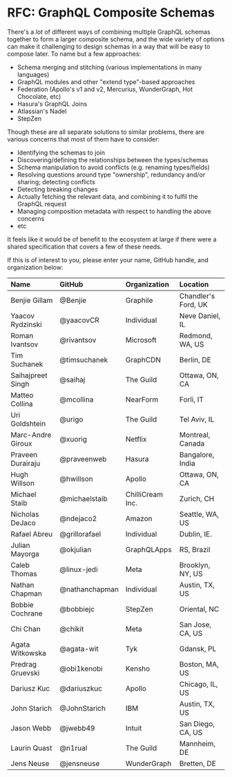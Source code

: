 # RFC: GraphQL Composite Schemas

There's a _lot_ of different ways of combining multiple GraphQL schemas together to form a larger composite schema, and the wide variety of options can make it challenging to design schemas in a way that will be easy to compose later. To name but a few approaches:

- Schema merging and stitching (various implementations in many languages)
- GraphQL modules and other "extend type"-based approaches
- Federation (Apollo's v1 and v2, Mercurius, WunderGraph, Hot Chocolate, etc)
- Hasura's GraphQL Joins
- Atlassian's Nadel
- StepZen

Though these are all separate solutions to similar problems, there are various concerns that most of them have to consider:

- Identifying the schemas to join
- Discovering/defining the relationships between the types/schemas
- Schema manipulation to avoid conflicts (e.g. renaming types/fields)
- Resolving questions around type "ownership", redundancy and/or sharing; detecting conflicts
- Detecting breaking changes
- Actually fetching the relevant data, and combining it to fulfil the GraphQL request
- Managing composition metadata with respect to handling the above concerns
- etc

It feels like it would be of benefit to the ecosystem at large if there were a shared specification that covers a few of these needs.

If this is of interest to you, please enter your name, GitHub handle, and organization below:

<!-- prettier-ignore -->
| Name              | GitHub        | Organization     | Location            |
| :---------------- | :------------ | :--------------- | :------------------ |
| Benjie Gillam     | @Benjie       | Graphile         | Chandler's Ford, UK |
| Yaacov Rydzinski  | @yaacovCR     | Individual       | Neve Daniel, IL     |
| Roman Ivantsov    | @rivantsov    | Microsoft        | Redmond, WA, US     |
| Tim Suchanek      | @timsuchanek  | GraphCDN         | Berlin, DE          |
| Saihajpreet Singh | @saihaj       | The Guild        | Ottawa, ON, CA      |
| Matteo Collina    | @mcollina     | NearForm         | Forlì, IT           |
| Uri Goldshtein    | @urigo        | The Guild        | Tel Aviv, IL        |
| Marc-Andre Giroux | @xuorig       | Netflix          | Montreal, Canada    |
| Praveen Durairaju | @praveenweb   | Hasura           | Bangalore, India    |
| Hugh Willson      | @hwillson     | Apollo           | Ottawa, ON, CA      |
| Michael Staib     | @michaelstaib | ChilliCream Inc. | Zurich, CH          |
| Nicholas DeJaco   | @ndejaco2     | Amazon           | Seattle, WA, US     |
| Rafael Abreu      | @grillorafael | Individual       | Dublin, IE.         |
| Julian Mayorga    | @okjulian     | GraphQLApps      | RS, Brazil          |
| Caleb Thomas      | @linux-jedi   | Meta             | Brooklyn, NY, US    |
| Nathan Chapman    | @nathanchapman | Individual      | Austin, TX, US      |
| Bobbie Cochrane   | @bobbiejc     | StepZen          | Oriental, NC        |
| Chi Chan          | @chikit       | Meta             | San Jose, CA, US    |
| Agata Witkowska   | @agata-wit    | Tyk              | Gdansk, PL          |
| Predrag Gruevski  | @obi1kenobi   | Kensho           | Boston, MA, US      |
| Dariusz Kuc       | @dariuszkuc   | Apollo           | Chicago, IL, US     |
| John Starich      | @JohnStarich  | IBM              | Austin, TX, US      |
| Jason Webb        | @jwebb49      | Intuit           | San Diego, CA, US   |
| Laurin Quast      | @n1rual       | The Guild        | Mannheim, DE        |
| Jens Neuse        | @jensneuse    | WunderGraph      | Bretten, DE         |
